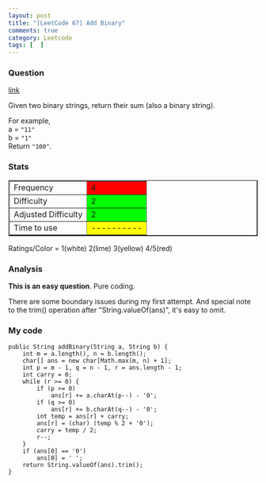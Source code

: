 ```yaml
---
layout: post
title: "[LeetCode 67] Add Binary"
comments: true
category: Leetcode
tags: [  ]
---
```



### Question 
[link](http://oj.leetcode.com/problems/add-binary/)

<div class="question-content">
            <p></p><p>
Given two binary strings, return their sum (also a binary string).
</p>

<p>
For example,<br>
a = <code>"11"</code><br>
b = <code>"1"</code><br>
Return <code>"100"</code>.
</p><p></p>
          </div>

### Stats
<table border="2">
	<tr>
		<td>Frequency</td>
		<td bgcolor="red">4</td>
	</tr>
	<tr>
		<td>Difficulty</td>
		<td bgcolor="lime">2</td>
	</tr>
	<tr>
		<td>Adjusted Difficulty</td>
		<td bgcolor="lime">2</td>
	</tr>
	<tr>
		<td>Time to use</td>
		<td bgcolor="yellow">----------</td>
	</tr>
</table>

Ratings/Color = 1(white) 2(lime) 3(yellow) 4/5(red)

### Analysis

__This is an easy question__. Pure coding. 

There are some boundary issues during my first attempt. And special note to the trim() operation after "String.valueOf(ans)", it's easy to omit. 

### My code


    public String addBinary(String a, String b) {
        int m = a.length(), n = b.length();
        char[] ans = new char[Math.max(m, n) + 1];
        int p = m - 1, q = n - 1, r = ans.length - 1;
        int carry = 0;
        while (r >= 0) {
            if (p >= 0)
                ans[r] += a.charAt(p--) - '0';
            if (q >= 0)
                ans[r] += b.charAt(q--) - '0';
            int temp = ans[r] + carry;
            ans[r] = (char) (temp % 2 + '0');
            carry = temp / 2;
            r--;
        }
        if (ans[0] == '0')
            ans[0] = ' ';
        return String.valueOf(ans).trim();
    }
